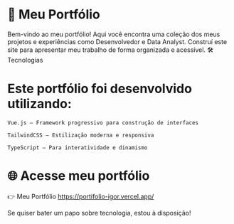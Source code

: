# 🚀 Meu Portfólio

Bem-vindo ao meu portfólio! Aqui você encontra uma coleção dos meus projetos e experiências como Desenvolvedor e Data Analyst. Construí este site para apresentar meu trabalho de forma organizada e acessível.
🛠 Tecnologias

# Este portfólio foi desenvolvido utilizando:

    Vue.js – Framework progressivo para construção de interfaces

    TailwindCSS – Estilização moderna e responsiva

    TypeScript – Para interatividade e dinamismo

# 🌐 Acesse meu portfólio

👉 Meu Portfólio https://portifolio-igor.vercel.app/

Se quiser bater um papo sobre tecnologia, estou à disposição!
